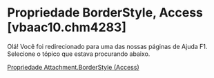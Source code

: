 
# Propriedade BorderStyle, Access [vbaac10.chm4283]

Olá! Você foi redirecionado para uma das nossas páginas de Ajuda F1. Selecione o tópico que estava procurando abaixo.

[Propriedade Attachment.BorderStyle (Access)](http://msdn.microsoft.com/library/a1156f6c-5649-ddef-619d-d15a57bb581a%28Office.15%29.aspx)

